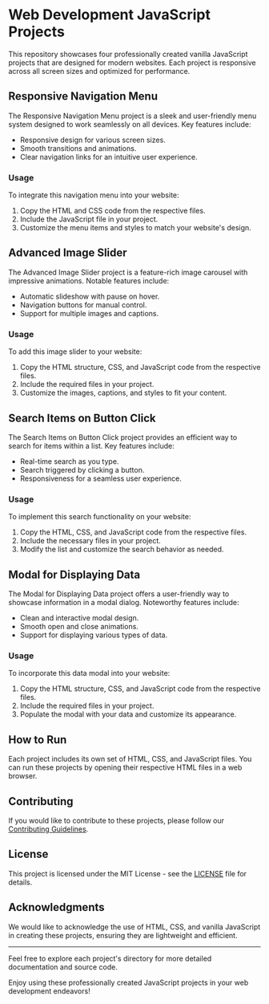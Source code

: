 # Web Development JavaScript Projects

This repository showcases four professionally created vanilla JavaScript projects that are designed for modern websites. Each project is responsive across all screen sizes and optimized for performance.

## Responsive Navigation Menu

The Responsive Navigation Menu project is a sleek and user-friendly menu system designed to work seamlessly on all devices. Key features include:

- Responsive design for various screen sizes.
- Smooth transitions and animations.
- Clear navigation links for an intuitive user experience.

### Usage

To integrate this navigation menu into your website:

1. Copy the HTML and CSS code from the respective files.
2. Include the JavaScript file in your project.
3. Customize the menu items and styles to match your website's design.

## Advanced Image Slider

The Advanced Image Slider project is a feature-rich image carousel with impressive animations. Notable features include:

- Automatic slideshow with pause on hover.
- Navigation buttons for manual control.
- Support for multiple images and captions.

### Usage

To add this image slider to your website:

1. Copy the HTML structure, CSS, and JavaScript code from the respective files.
2. Include the required files in your project.
3. Customize the images, captions, and styles to fit your content.

## Search Items on Button Click

The Search Items on Button Click project provides an efficient way to search for items within a list. Key features include:

- Real-time search as you type.
- Search triggered by clicking a button.
- Responsiveness for a seamless user experience.

### Usage

To implement this search functionality on your website:

1. Copy the HTML, CSS, and JavaScript code from the respective files.
2. Include the necessary files in your project.
3. Modify the list and customize the search behavior as needed.

## Modal for Displaying Data

The Modal for Displaying Data project offers a user-friendly way to showcase information in a modal dialog. Noteworthy features include:

- Clean and interactive modal design.
- Smooth open and close animations.
- Support for displaying various types of data.

### Usage

To incorporate this data modal into your website:

1. Copy the HTML structure, CSS, and JavaScript code from the respective files.
2. Include the required files in your project.
3. Populate the modal with your data and customize its appearance.

## How to Run

Each project includes its own set of HTML, CSS, and JavaScript files. You can run these projects by opening their respective HTML files in a web browser.

## Contributing

If you would like to contribute to these projects, please follow our [Contributing Guidelines](CONTRIBUTING.md).

## License

This project is licensed under the MIT License - see the [LICENSE](LICENSE) file for details.

## Acknowledgments

We would like to acknowledge the use of HTML, CSS, and vanilla JavaScript in creating these projects, ensuring they are lightweight and efficient.

---

Feel free to explore each project's directory for more detailed documentation and source code.

Enjoy using these professionally created JavaScript projects in your web development endeavors!

